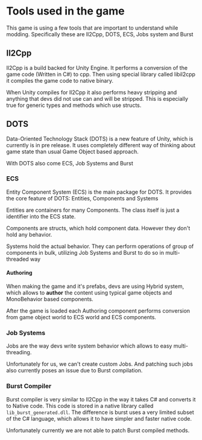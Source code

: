 # Tools used in the game

This game is using a few tools that are important to understand while modding. Specifically these are Il2Cpp, DOTS, ECS, Jobs system and Burst

## Il2Cpp

Il2Cpp is a build backed for Unity Engine. It performs a conversion of the game code (Written in C#) to cpp. Then using special library called libil2cpp it compiles the game code to native binary.&#x20;

When Unity compiles for Il2Cpp it also performs heavy stripping and anything that devs did not use can and will be stripped. This is especially true for generic types and methods which use structs.

## DOTS

Data-Oriented Technology Stack (DOTS) is a new feature of Unity, which is currently is in pre release. It uses completely different way of thinking about game state than usual Game Object based approach.&#x20;

With DOTS also come ECS, Job Systems and Burst

### ECS

Entity Component System (ECS) is the main package for DOTS. It provides the core feature of DOTS: Entities, Components and Systems

Entities are containers for many Components. The class itself is just a identifier into the ECS state.

Components are structs, which hold component data. However they don't hold any behavior.

Systems hold the actual behavior. They can perform operations of group of components in bulk, utilizing Job Systems and Burst to do so in multi-threaded way

#### Authoring

When making the game and it's prefabs, devs are using Hybrid system, which allows to **author** the content using typical game objects and MonoBehavior based components.

After the game is loaded each Authoring component performs conversion from game object world to ECS world and ECS components.

### Job Systems

Jobs are the way devs write system behavior which allows to easy multi-threading.&#x20;

Unfortunately for us, we can't create custom Jobs. And patching such jobs also currently poses an issue due to Burst compilation.

### Burst Compiler

Burst compiler is very similar to Il2Cpp in the way it takes C# and converts it to Native code. This code is stored in a native library called `lib_burst_generated.dll`. The difference is burst uses a very limited subset of the C# language, which allows it to have simpler and faster native code.

Unfortunately currently we are not able to patch Burst compiled methods.
